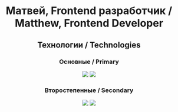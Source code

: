 <h1 align="center">Матвей, Frontend разработчик / Matthew, Frontend Developer</h1>

<div>
<h2 align="center">Технологии / Technologies</h2>
    <h3 align="center">Основные / Primary</h3>
    <div align="center">
    <img  src='https://skillicons.dev/icons?i=js,ts,react,redux'>
    <img  src='https://skillicons.dev/icons?i=html,css,scss,webpack'>
    </div>
    <h3 align="center">Второстепенные / Secondary</h3>
    <div align="center">
    <img  src='https://skillicons.dev/icons?i=bash,nodejs,jest'>
    <img  src='https://skillicons.dev/icons?i=git,github,md,vercel,figma'>
    </div>
</div>
